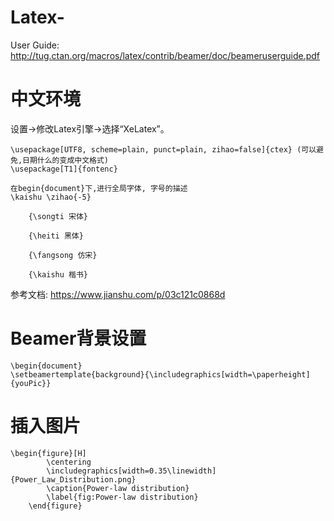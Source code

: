 # Latex-
User Guide: http://tug.ctan.org/macros/latex/contrib/beamer/doc/beameruserguide.pdf

# 中文环境

设置->修改Latex引擎->选择“XeLatex”。
```
\usepackage[UTF8, scheme=plain, punct=plain, zihao=false]{ctex} (可以避免,日期什么的变成中文格式)
\usepackage[T1]{fontenc}

在begin{document}下,进行全局字体, 字号的描述
\kaishu \zihao{-5}

    {\songti 宋体}
    
    {\heiti 黑体}
    
    {\fangsong 仿宋}
    
    {\kaishu 楷书}
```
参考文档: https://www.jianshu.com/p/03c121c0868d

# Beamer背景设置

```
\begin{document}
\setbeamertemplate{background}{\includegraphics[width=\paperheight]{youPic}}

```
# 插入图片

```
\begin{figure}[H]
		\centering
		\includegraphics[width=0.35\linewidth]{Power_Law_Distribution.png}
		\caption{Power-law distribution}
		\label{fig:Power-law distribution}
	\end{figure}

```
